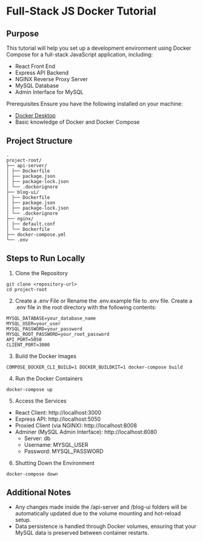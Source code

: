 # Full-Stack JS Docker Tutorial

## Purpose

This tutorial will help you set up a development environment using Docker Compose for a full-stack JavaScript application, including:

- React Front End
- Express API Backend
- NGINX Reverse Proxy Server
- MySQL Database
- Admin Interface for MySQL

Prerequisites
Ensure you have the following installed on your machine:

- [Docker Desktop](https://www.docker.com/products/docker-desktop/)
- Basic knowledge of Docker and Docker Compose

## Project Structure
    .
    project-root/
    ├── api-server/
    │ ├── Dockerfile
    │ ├── package.json
    │ ├── package-lock.json
    │ └── .dockerignore
    ├── blog-ui/
    │ ├── Dockerfile
    │ ├── package.json
    │ ├── package-lock.json
    │ └── .dockerignore
    ├── nginx/
    │ ├── default.conf
    │ └── Dockerfile
    ├── docker-compose.yml
    └── .env

## Steps to Run Locally

1. Clone the Repository

  ```
  git clone <repository-url>
  cd project-root
  ```

2. Create a .env File or Rename the .env.example file to .env file.
   Create a .env file in the root directory with the following contents:
   
  ```
  MYSQL_DATABASE=your_database_name
  MYSQL_USER=your_user
  MYSQL_PASSWORD=your_password
  MYSQL_ROOT_PASSWORD=your_root_password
  API_PORT=5050
  CLIENT_PORT=3000
  ```

3. Build the Docker Images
  ```
  COMPOSE_DOCKER_CLI_BUILD=1 DOCKER_BUILDKIT=1 docker-compose build
  ```
4. Run the Docker Containers
  ```
  docker-compose up
  ```
5. Access the Services

- React Client: http://localhost:3000
- Express API: http://localhost:5050
- Proxied Client (via NGINX): http://localhost:8008
- Adminer (MySQL Admin Interface): http://localhost:8080
  - Server: db
  - Username: MYSQL_USER
  - Password: MYSQL_PASSWORD

6. Shutting Down the Environment

  ```
  docker-compose down
  ```

## Additional Notes

- Any changes made inside the /api-server and /blog-ui folders will be automatically updated due to the volume mounting and hot-reload setup.
- Data persistence is handled through Docker volumes, ensuring that your MySQL data is preserved between container restarts.